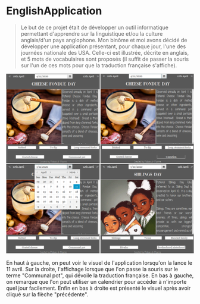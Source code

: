 # EnglishApplication

> Le but de ce projet était de développer un outil informatique permettant d'apprendre sur la linguistique et/ou la culture anglais/d'un pays anglophone. Mon binôme et moi avons décidé de développer une application présentant, pour chaque jour, l'une des journées nationale des USA. Celle-ci est illustrée, décrite en anglais, et 5 mots de vocabulaires sont proposés (il suffit de passer la souris sur l'un de ces mots pour que la traduction française s'affiche).



![Visuel](visual.png)



En haut à gauche, on peut voir le visuel de l'application lorsqu'on la lance le 11 avril. Sur la droite, l'affichage lorsque que l'on passe la souris sur le terme "Communal pot", qui dévoile la traduction française. En bas à gauche, on remarque que l'on peut utiliser un calendrier pour accéder à n'importe quel jour facilement. Enfin en bas à droite est présenté le visuel après avoir cliqué sur la flèche "précédente". 
